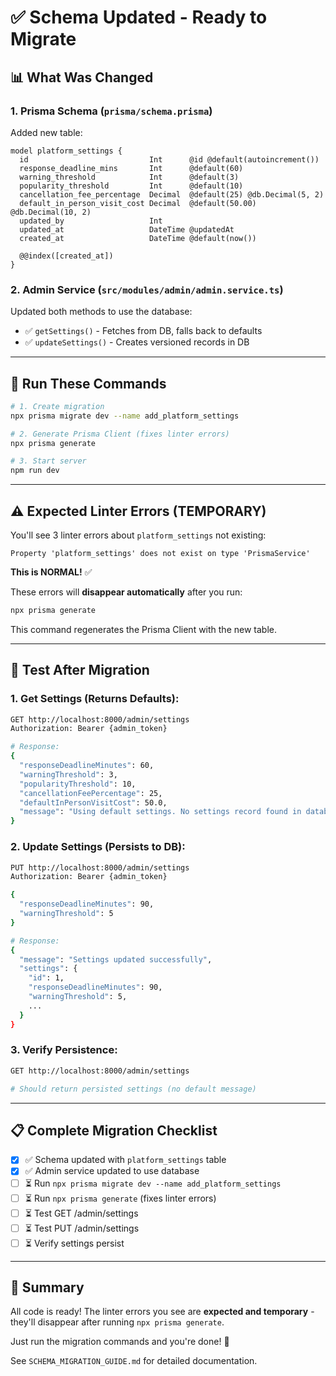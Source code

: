 # ✅ Schema Updated - Ready to Migrate

## 📊 **What Was Changed**

### **1. Prisma Schema (`prisma/schema.prisma`)**
Added new table:
```prisma
model platform_settings {
  id                           Int      @id @default(autoincrement())
  response_deadline_mins       Int      @default(60)
  warning_threshold            Int      @default(3)
  popularity_threshold         Int      @default(10)
  cancellation_fee_percentage  Decimal  @default(25) @db.Decimal(5, 2)
  default_in_person_visit_cost Decimal  @default(50.00) @db.Decimal(10, 2)
  updated_by                   Int
  updated_at                   DateTime @updatedAt
  created_at                   DateTime @default(now())

  @@index([created_at])
}
```

### **2. Admin Service (`src/modules/admin/admin.service.ts`)**
Updated both methods to use the database:
- ✅ `getSettings()` - Fetches from DB, falls back to defaults
- ✅ `updateSettings()` - Creates versioned records in DB

---

## 🚀 **Run These Commands**

```bash
# 1. Create migration
npx prisma migrate dev --name add_platform_settings

# 2. Generate Prisma Client (fixes linter errors)
npx prisma generate

# 3. Start server
npm run dev
```

---

## ⚠️ **Expected Linter Errors (TEMPORARY)**

You'll see 3 linter errors about `platform_settings` not existing:
```
Property 'platform_settings' does not exist on type 'PrismaService'
```

**This is NORMAL!** ✅

These errors will **disappear automatically** after you run:
```bash
npx prisma generate
```

This command regenerates the Prisma Client with the new table.

---

## 🧪 **Test After Migration**

### **1. Get Settings (Returns Defaults):**
```bash
GET http://localhost:8000/admin/settings
Authorization: Bearer {admin_token}

# Response:
{
  "responseDeadlineMinutes": 60,
  "warningThreshold": 3,
  "popularityThreshold": 10,
  "cancellationFeePercentage": 25,
  "defaultInPersonVisitCost": 50.0,
  "message": "Using default settings. No settings record found in database."
}
```

### **2. Update Settings (Persists to DB):**
```bash
PUT http://localhost:8000/admin/settings
Authorization: Bearer {admin_token}

{
  "responseDeadlineMinutes": 90,
  "warningThreshold": 5
}

# Response:
{
  "message": "Settings updated successfully",
  "settings": {
    "id": 1,
    "responseDeadlineMinutes": 90,
    "warningThreshold": 5,
    ...
  }
}
```

### **3. Verify Persistence:**
```bash
GET http://localhost:8000/admin/settings

# Should return persisted settings (no default message)
```

---

## 📋 **Complete Migration Checklist**

- [x] ✅ Schema updated with `platform_settings` table
- [x] ✅ Admin service updated to use database
- [ ] ⏳ Run `npx prisma migrate dev --name add_platform_settings`
- [ ] ⏳ Run `npx prisma generate` (fixes linter errors)
- [ ] ⏳ Test GET /admin/settings
- [ ] ⏳ Test PUT /admin/settings
- [ ] ⏳ Verify settings persist

---

## 🎯 **Summary**

All code is ready! The linter errors you see are **expected and temporary** - they'll disappear after running `npx prisma generate`.

Just run the migration commands and you're done! 🚀

See `SCHEMA_MIGRATION_GUIDE.md` for detailed documentation.

